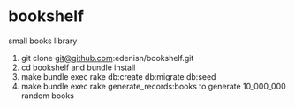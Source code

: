 # bookshelf
small books library

1) git clone git@github.com:edenisn/bookshelf.git
2) cd bookshelf and bundle install
3) make bundle exec rake db:create db:migrate db:seed
4) make bundle exec rake generate_records:books to generate 10_000_000 random books
